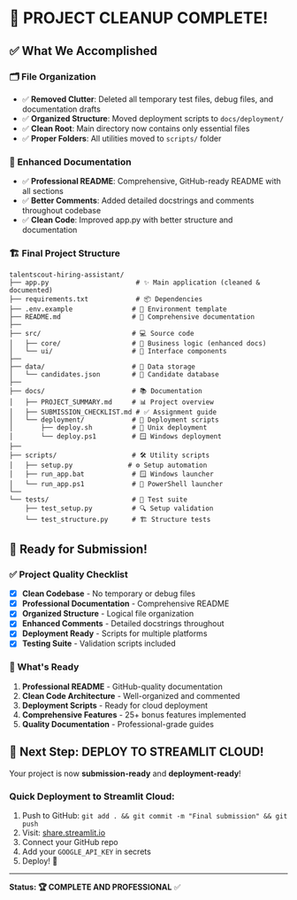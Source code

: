 # 🎯 PROJECT CLEANUP COMPLETE!

## ✅ **What We Accomplished**

### **🗂️ File Organization**
- ✅ **Removed Clutter**: Deleted all temporary test files, debug files, and documentation drafts
- ✅ **Organized Structure**: Moved deployment scripts to `docs/deployment/`
- ✅ **Clean Root**: Main directory now contains only essential files
- ✅ **Proper Folders**: All utilities moved to `scripts/` folder

### **📝 Enhanced Documentation**
- ✅ **Professional README**: Comprehensive, GitHub-ready README with all sections
- ✅ **Better Comments**: Added detailed docstrings and comments throughout codebase
- ✅ **Clean Code**: Improved app.py with better structure and documentation

### **🏗️ Final Project Structure**
```
talentscout-hiring-assistant/
├── app.py                      # ✨ Main application (cleaned & documented)
├── requirements.txt            # 📦 Dependencies
├── .env.example               # 🔧 Environment template
├── README.md                  # 📖 Comprehensive documentation
├── 
├── src/                       # 💻 Source code
│   ├── core/                  # 🧠 Business logic (enhanced docs)
│   └── ui/                    # 🎨 Interface components
├── 
├── data/                      # 💾 Data storage
│   └── candidates.json        # 👥 Candidate database
├── 
├── docs/                      # 📚 Documentation
│   ├── PROJECT_SUMMARY.md     # 📊 Project overview
│   ├── SUBMISSION_CHECKLIST.md # ✅ Assignment guide
│   └── deployment/            # 🚀 Deployment scripts
│       ├── deploy.sh          # 🐧 Unix deployment
│       └── deploy.ps1         # 🪟 Windows deployment
├── 
├── scripts/                   # 🛠️ Utility scripts
│   ├── setup.py              # ⚙️ Setup automation
│   ├── run_app.bat            # 🪟 Windows launcher
│   └── run_app.ps1            # 💼 PowerShell launcher
└── 
└── tests/                     # 🧪 Test suite
    ├── test_setup.py          # 🔍 Setup validation
    └── test_structure.py      # 🏗️ Structure tests
```

## 🎉 **Ready for Submission!**

### **✅ Project Quality Checklist**
- [x] **Clean Codebase** - No temporary or debug files
- [x] **Professional Documentation** - Comprehensive README
- [x] **Organized Structure** - Logical file organization
- [x] **Enhanced Comments** - Detailed docstrings throughout
- [x] **Deployment Ready** - Scripts for multiple platforms
- [x] **Testing Suite** - Validation scripts included

### **🚀 What's Ready**
1. **Professional README** - GitHub-quality documentation
2. **Clean Code Architecture** - Well-organized and commented
3. **Deployment Scripts** - Ready for cloud deployment
4. **Comprehensive Features** - 25+ bonus features implemented
5. **Quality Documentation** - Professional-grade guides

## 🎯 **Next Step: DEPLOY TO STREAMLIT CLOUD!**

Your project is now **submission-ready** and **deployment-ready**!

### **Quick Deployment to Streamlit Cloud:**
1. Push to GitHub: `git add . && git commit -m "Final submission" && git push`
2. Visit: [share.streamlit.io](https://share.streamlit.io/)
3. Connect your GitHub repo
4. Add your `GOOGLE_API_KEY` in secrets
5. Deploy! 🚀

---
**Status: 🏆 COMPLETE AND PROFESSIONAL** ✅
